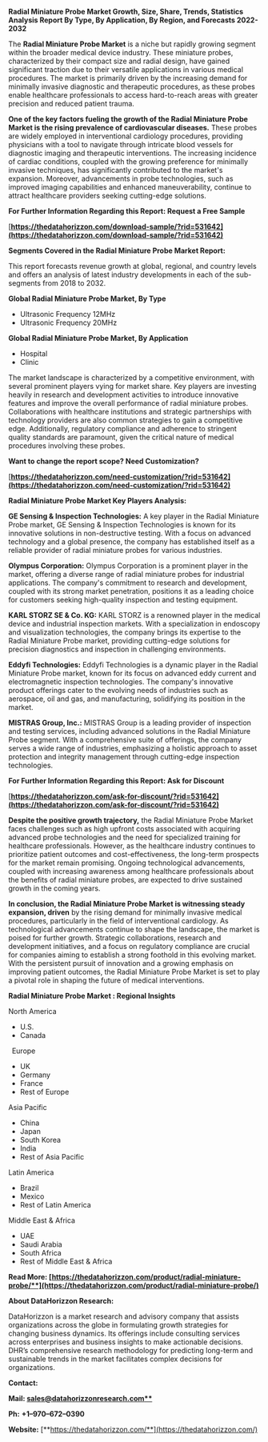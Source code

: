 ﻿**Radial Miniature Probe Market Growth, Size, Share, Trends, Statistics Analysis Report By Type, By Application, By Region, and Forecasts 2022-2032**


The **Radial Miniature Probe Market** is a niche but rapidly growing segment within the broader medical device industry. These miniature probes, characterized by their compact size and radial design, have gained significant traction due to their versatile applications in various medical procedures. The market is primarily driven by the increasing demand for minimally invasive diagnostic and therapeutic procedures, as these probes enable healthcare professionals to access hard-to-reach areas with greater precision and reduced patient trauma.

**One of the key factors fueling the growth of the Radial Miniature Probe Market is the rising prevalence of cardiovascular diseases.** These probes are widely employed in interventional cardiology procedures, providing physicians with a tool to navigate through intricate blood vessels for diagnostic imaging and therapeutic interventions. The increasing incidence of cardiac conditions, coupled with the growing preference for minimally invasive techniques, has significantly contributed to the market's expansion. Moreover, advancements in probe technologies, such as improved imaging capabilities and enhanced maneuverability, continue to attract healthcare providers seeking cutting-edge solutions.

**For Further Information Regarding this Report: Request a Free Sample**	

[**https://thedatahorizzon.com/download-sample/?rid=531642](https://thedatahorizzon.com/download-sample/?rid=531642)** 

**Segments Covered in the Radial Miniature Probe Market Report:**

This report forecasts revenue growth at global, regional, and country levels and offers an analysis of latest industry developments in each of the sub-segments from 2018 to 2032.

**Global Radial Miniature Probe Market, By Type**

- Ultrasonic Frequency 12MHz
- Ultrasonic Frequency 20MHz

**Global Radial Miniature Probe Market, By Application**

- Hospital
- Clinic

The market landscape is characterized by a competitive environment, with several prominent players vying for market share. Key players are investing heavily in research and development activities to introduce innovative features and improve the overall performance of radial miniature probes. Collaborations with healthcare institutions and strategic partnerships with technology providers are also common strategies to gain a competitive edge. Additionally, regulatory compliance and adherence to stringent quality standards are paramount, given the critical nature of medical procedures involving these probes.  

**Want to change the report scope? Need Customization?**

[**https://thedatahorizzon.com/need-customization/?rid=531642](https://thedatahorizzon.com/need-customization/?rid=531642)** 

**Radial Miniature Probe Market Key Players Analysis:** 

**GE Sensing & Inspection Technologies:** A key player in the Radial Miniature Probe market, GE Sensing & Inspection Technologies is known for its innovative solutions in non-destructive testing. With a focus on advanced technology and a global presence, the company has established itself as a reliable provider of radial miniature probes for various industries.

**Olympus Corporation:** Olympus Corporation is a prominent player in the market, offering a diverse range of radial miniature probes for industrial applications. The company's commitment to research and development, coupled with its strong market penetration, positions it as a leading choice for customers seeking high-quality inspection and testing equipment.

**KARL STORZ SE & Co. KG:** KARL STORZ is a renowned player in the medical device and industrial inspection markets. With a specialization in endoscopy and visualization technologies, the company brings its expertise to the Radial Miniature Probe market, providing cutting-edge solutions for precision diagnostics and inspection in challenging environments.

**Eddyfi Technologies:** Eddyfi Technologies is a dynamic player in the Radial Miniature Probe market, known for its focus on advanced eddy current and electromagnetic inspection technologies. The company's innovative product offerings cater to the evolving needs of industries such as aerospace, oil and gas, and manufacturing, solidifying its position in the market.

**MISTRAS Group, Inc.:** MISTRAS Group is a leading provider of inspection and testing services, including advanced solutions in the Radial Miniature Probe segment. With a comprehensive suite of offerings, the company serves a wide range of industries, emphasizing a holistic approach to asset protection and integrity management through cutting-edge inspection technologies.

**For Further Information Regarding this Report: Ask for Discount**	

[**https://thedatahorizzon.com/ask-for-discount/?rid=531642](https://thedatahorizzon.com/ask-for-discount/?rid=531642)** 

**Despite the positive growth trajectory,** the Radial Miniature Probe Market faces challenges such as high upfront costs associated with acquiring advanced probe technologies and the need for specialized training for healthcare professionals. However, as the healthcare industry continues to prioritize patient outcomes and cost-effectiveness, the long-term prospects for the market remain promising. Ongoing technological advancements, coupled with increasing awareness among healthcare professionals about the benefits of radial miniature probes, are expected to drive sustained growth in the coming years.

**In conclusion, the Radial Miniature Probe Market is witnessing steady expansion, driven** by the rising demand for minimally invasive medical procedures, particularly in the field of interventional cardiology. As technological advancements continue to shape the landscape, the market is poised for further growth. Strategic collaborations, research and development initiatives, and a focus on regulatory compliance are crucial for companies aiming to establish a strong foothold in this evolving market. With the persistent pursuit of innovation and a growing emphasis on improving patient outcomes, the Radial Miniature Probe Market is set to play a pivotal role in shaping the future of medical interventions.

**Radial Miniature Probe Market : Regional Insights**

North America

- U.S.
- Canada

` `Europe

- UK
- Germany
- France
- Rest of Europe

Asia Pacific

- China
- Japan
- South Korea
- India
- Rest of Asia Pacific

Latin America

- Brazil
- Mexico
- Rest of Latin America

Middle East & Africa

- UAE
- Saudi Arabia
- South Africa
- Rest of Middle East & Africa

**Read More: [https://thedatahorizzon.com/product/radial-miniature-probe/**](https://thedatahorizzon.com/product/radial-miniature-probe/)** 

**About DataHorizzon Research:**

DataHorizzon is a market research and advisory company that assists organizations across the globe in formulating growth strategies for changing business dynamics. Its offerings include consulting services across enterprises and business insights to make actionable decisions. DHR’s comprehensive research methodology for predicting long-term and sustainable trends in the market facilitates complex decisions for organizations.

**Contact:**

**Mail: [sales@datahorizzonresearch.com**](mailto:sales@datahorizzonresearch.com)**

**Ph:** **+1–970–672–0390**

**Website:** [**https://thedatahorizzon.com/**](https://thedatahorizzon.com/)
